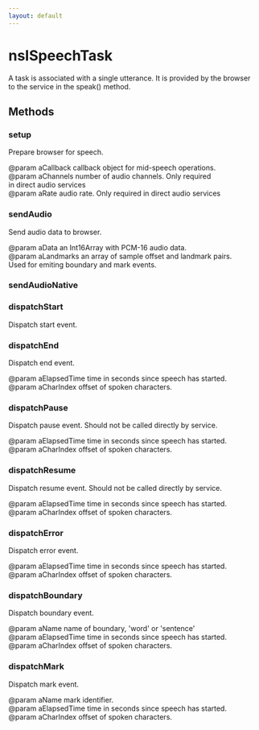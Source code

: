 ```yaml
---
layout: default
---
```


# nsISpeechTask #
  
A task is associated with a single utterance. It is provided by the browser  
to the service in the speak() method.  
  

## Methods ##

### setup ###
  
Prepare browser for speech.  
  
@param aCallback callback object for mid-speech operations.  
@param aChannels number of audio channels. Only required  
                   in direct audio services  
@param aRate     audio rate. Only required in direct audio services  
  

### sendAudio ###
  
Send audio data to browser.  
  
@param aData     an Int16Array with PCM-16 audio data.  
@param aLandmarks an array of sample offset and landmark pairs.  
                    Used for emiting boundary and mark events.  
  

### sendAudioNative ###

### dispatchStart ###
  
Dispatch start event.  
  

### dispatchEnd ###
  
Dispatch end event.  
  
@param aElapsedTime time in seconds since speech has started.  
@param aCharIndex   offset of spoken characters.  
  

### dispatchPause ###
  
Dispatch pause event. Should not be called directly by service.  
  
@param aElapsedTime time in seconds since speech has started.  
@param aCharIndex   offset of spoken characters.  
  

### dispatchResume ###
  
Dispatch resume event. Should not be called directly by service.  
  
@param aElapsedTime time in seconds since speech has started.  
@param aCharIndex   offset of spoken characters.  
  

### dispatchError ###
  
Dispatch error event.  
  
@param aElapsedTime time in seconds since speech has started.  
@param aCharIndex   offset of spoken characters.  
  

### dispatchBoundary ###
  
Dispatch boundary event.  
  
@param aName        name of boundary, 'word' or 'sentence'  
@param aElapsedTime time in seconds since speech has started.  
@param aCharIndex   offset of spoken characters.  
  

### dispatchMark ###
  
Dispatch mark event.  
  
@param aName        mark identifier.  
@param aElapsedTime time in seconds since speech has started.  
@param aCharIndex   offset of spoken characters.  
  
